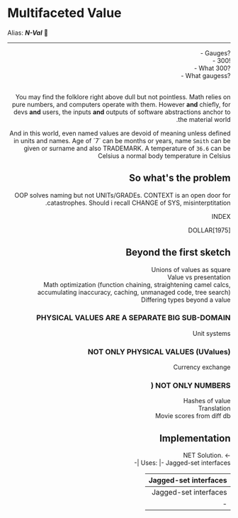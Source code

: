 # Multifaceted Value

Alias: _**N-Val**_ :diamond_shape_with_a_dot_inside:

---
<div dir="rtl">?Gauges&nbsp;-</dir>
<div dir="rtl">!300&nbsp;-</div>
<div dir="rtl">?What 300&nbsp;-</div>
<div dir="rtl">?What gaugess&nbsp;-</div>
&nbsp;

You may find the folklore right above dull but not pointless. Math relies on pure numbers, and computers operate with them. However **and** chiefly, for devs **and** users, the inputs **and** outputs of software abstractions anchor to the material world.

And in this world, even named values are devoid of meaning unless defined in units and names. Age of ´7´ can be months or years, name `Smith` can be given or surname and also TRADEMARK. A temperature of  `36.6` can be Celsius a normal body temperature in Celsius 


## So what's the problem

OOP solves naming but not UNITs/GRADEs.
CONTEXT is an open door for catastrophes. Should i recall CHANGE of SYS, misinterptitation.

INDEX

DOLLAR[1975]

## Beyond the first sketch

Unions of values as square\
Value vs presentation\
Math optimization (function chaining, straightening camel calcs, accumulating inaccuracy, caching, unmanaged code, tree search)\
Differing types beyond a value

### PHYSICAL VALUES ARE A SEPARATE BIG SUB-DOMAIN

Unit systems

### NOT ONLY PHYSICAL VALUES (UValues) 

Currency exchange

### NOT ONLY NUMBERS (

Hashes of value\
Translation\
Movie scores from diff db

## Implementation
-> .NET Solution\
Uses:
|- Jagged-set interfaces
|- 

| Jagged-set interfaces 
|- 
| Jagged-set interfaces 
|- 


